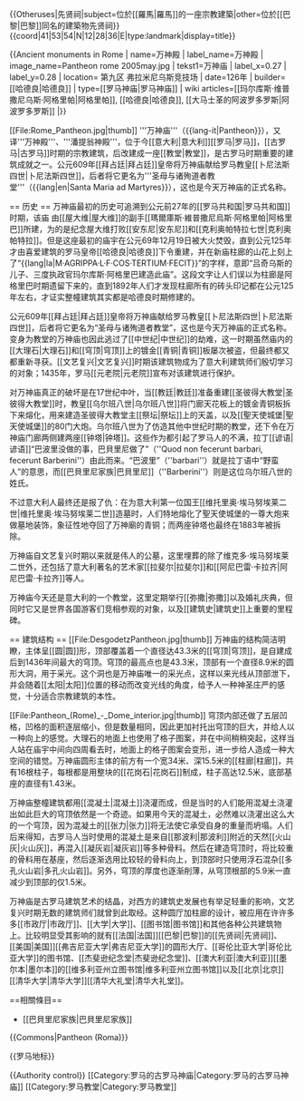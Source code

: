 {{Otheruses|先贤祠|subject=位於[[羅馬|羅馬]]的一座宗教建築|other=位於[[巴黎|巴黎]]同名的建築物先贤祠}}
{{coord|41|53|54|N|12|28|36|E|type:landmark|display=title}}

{{Ancient monuments in Rome
| name=万神殿
| label_name=万神殿
| image_name=Pantheon rome 2005may.jpg
| tekst1=万神庙
| label_x=0.27
| label_y=0.28
| location= 第九区 弗拉米尼乌斯竞技场
| date=126年
| builder=[[哈德良|哈德良]]
| type=[[罗马神庙|罗马神庙]]
| wiki articles=[[玛尔库斯·维普撒尼乌斯·阿格里帕|阿格里帕]], [[哈德良|哈德良]], [[大马士革的阿波罗多罗斯|阿波罗多罗斯]]
|}}

[[File:Rome_Pantheon.jpg|thumb]]
'''万神庙'''（{{lang-it|Pantheon}}），又译'''万神殿'''、'''潘提翁神殿'''，位于今[[意大利|意大利]][[罗马|罗马]]，[[古罗马|古罗马]]时期的宗教建筑，后改建成一座[[教堂|教堂]]，是古罗马时期重要的建筑成就之一。公元609年[[拜占廷|拜占廷]]皇帝将万神庙献给罗马教皇[[卜尼法斯四世|卜尼法斯四世]]，后者将它更名为'''圣母与诸殉道者教堂'''（{{lang|en|Santa Maria ad Martyres}}），这也是今天万神庙的正式名称。

== 历史 ==
万神庙最初的历史可追溯到公元前27年的[[罗马共和国|罗马共和国]]时期，该庙
由[[屋大维|屋大维]]的副手[[瑪爾庫斯·維普撒尼烏斯·阿格里帕|阿格里巴]]所建，为的是纪念屋大维打败[[安东尼|安东尼]]和[[克利奥帕特拉七世|克利奥帕特拉]]。但是这座最初的庙宇在公元69年12月19日被大火焚毁，直到公元125年才由喜爱建筑的罗马皇帝[[哈德良|哈德良]]下令重建，并在新庙柱廊的山花上刻上了“{{lang|la|M·AGRIPPA·L·F·COS·TERTIUM·FECIT}}”的字样，意即“吕奇乌斯的儿子、三度执政官玛尔库斯·阿格里巴建造此庙”。这段文字让人们误以为柱廊是阿格里巴时期遗留下来的，直到1892年人们才发现柱廊所有的砖头印记都在公元125年左右，才证实整幢建筑其实都是哈德良时期修建的。

公元609年[[拜占廷|拜占廷]]皇帝将万神庙献给罗马教皇[[卜尼法斯四世|卜尼法斯四世]]，后者将它更名为“圣母与诸殉道者教堂”，这也是今天万神庙的正式名称。变身为教堂的万神庙也因此逃过了[[中世纪|中世纪]]的劫难，这一时期虽然庙内的[[大理石|大理石]]和[[穹顶|穹顶]]上的镀金[[青铜|青铜]]板屡次被盗，但最终都又都重新寻获。[[文艺复兴|文艺复兴]]时期该建筑物成为了意大利建筑师们殷切学习的对象；1435年，罗马[[元老院|元老院]]宣布对该建筑进行保护。

对万神庙真正的破坏是在17世纪中叶，当[[教廷|教廷]]准备重建[[圣彼得大教堂|圣彼得大教堂]]时，教皇[[乌尔班八世|乌尔班八世]]将门廊天花板上的镀金青铜板拆下来熔化，用来建造圣彼得大教堂主[[祭坛|祭坛]]上的天盖，以及[[聖天使城堡|聖天使城堡]]的80门大炮。乌尔班八世为了仿造其他中世纪时期的教堂，还下令在万神庙门廊两侧建两座[[钟塔|钟塔]]。这些作为都引起了罗马人的不满，拉丁[[谚语|谚语]]“巴波里没做的事，巴貝里尼做了”（''Quod non fecerunt barbari, fecerunt Barberini''）由此而来。“巴波里”（''barbari''）就是拉丁语中“野蛮人”的意思，而[[巴貝里尼家族|巴貝里尼]]（''Barberini''）则是这位乌尔班八世的姓氏。

不过意大利人最终还是报了仇：在为意大利第一位国王[[维托里奥·埃马努埃莱二世|维托里奥·埃马努埃莱二世]]造墓时，人们特地熔化了聖天使城堡的一尊大炮来做墓地装饰，象征性地夺回了万神廟的青铜；而两座钟塔也最终在1883年被拆除。

万神庙自文艺复兴时期以来就是伟人的公墓，这里埋葬的除了维克多·埃马努埃莱二世外，还包括了意大利著名的艺术家[[拉斐尔|拉斐尔]]和[[阿尼巴雷·卡拉齐|阿尼巴雷·卡拉齐]]等人。

万神庙今天还是意大利的一个教堂，这里定期举行[[弥撒|弥撒]]以及婚礼庆典，但同时它又是世界各国游客们竞相参观的对象，以及[[建筑史|建筑史]]上重要的里程碑。

== 建筑结构 ==
[[File:DesgodetzPantheon.jpg|thumb]]
万神庙的结构简洁明瞭，主体呈[[圆|圆]]形，顶部覆盖着一个直径达43.3米的[[穹顶|穹顶]]，是自建成后到1436年间最大的穹顶。穹顶的最高点也是43.3米，顶部有一个直径8.9米的圆形大洞，用于采光。这个洞也是万神庙唯一的采光点，这样以来光线从顶部泄下，并会随着[[太阳|太阳]]位置的移动而改变光线的角度，给予人一种神圣庄严的感觉，十分适合宗教建筑的本性。

[[File:Pantheon_(Rome)_-_Dome_interior.jpg|thumb]]
穹顶内部还做了五层凹格，凹格的面积逐层缩小，但是数量相同，因此更加衬托出穹顶的巨大，并给人以一种向上的感觉。大理石的地面上也使用了格子图案，并在中间稍稍突起，这样当人站在庙宇中间向四周看去时，地面上的格子图案会变形，进一步给人造成一种大空间的错觉。万神庙圆形主体的前方有一个宽34米、深15.5米的[[柱廊|柱廊]]，共有16根柱子，每根都是用整块的[[花岗石|花岗石]]制成，柱子高达12.5米，底部基座的直径有1.43米。

万神庙整幢建筑都用[[混凝土|混凝土]]浇灌而成，但是当时的人们能用混凝土浇灌出如此巨大的穹顶依然是一个奇迹。如果用今天的混凝土，必然难以浇灌出这么大的一个穹顶，因为混凝土的[[张力|张力]]将无法使它承受自身的重量而坍塌。人们后来得知，古罗马人当时使用的混凝土是来自[[那波利|那波利]]附近的天然[[火山灰|火山灰]]，再混入[[凝灰岩|凝灰岩]]等多种骨料。然后在建造穹顶时，将比较重的骨料用在基座，然后逐渐选用比较轻的骨料向上，到顶部时只使用浮石混杂[[多孔火山岩|多孔火山岩]]。另外，穹顶的厚度也逐渐削薄，从穹顶根部的5.9米一直减少到顶部的仅1.5米。

万神庙是古罗马建筑艺术的结晶，对西方的建筑史发展也有举足轻重的影响，文艺复兴时期无数的建筑师们就曾到此取经。这种圆厅加柱廊的设计，被应用在许许多多[[市政厅|市政厅]]、[[大学|大学]]、[[图书馆|图书馆]]和其他各种公共建筑物上。比较明显受其影响的就有[[法国|法国]][[巴黎|巴黎]]的[[先贤祠|先贤祠]]、[[美国|美国]][[弗吉尼亚大学|弗吉尼亚大学]]的圆形大厅、[[哥伦比亚大学|哥伦比亚大学]]的图书馆、[[杰斐逊纪念堂|杰斐逊纪念堂]]、[[澳大利亚|澳大利亚]][[墨尔本|墨尔本]]的[[维多利亚州立图书馆|维多利亚州立图书馆]]以及[[北京|北京]][[清华大学|清华大学]][[清华大礼堂|清华大礼堂]]。

==相關條目==
* [[巴貝里尼家族|巴貝里尼家族]]

{{Commons|Pantheon (Roma)}}

{{罗马地标}}

{{Authority control}}
[[Category:罗马的古罗马神庙|Category:罗马的古罗马神庙]]
[[Category:罗马教堂|Category:罗马教堂]]